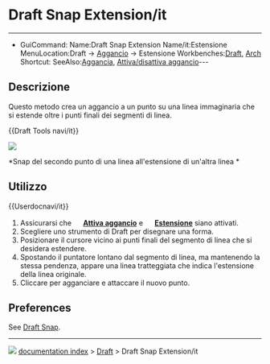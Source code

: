# Draft Snap Extension/it
---
- GuiCommand:
   Name:Draft Snap Extension
   Name/it:Estensione
   MenuLocation:Draft → [Aggancio](Draft_Snap/it.md) → Estensione
   Workbenches:[Draft](Draft_Workbench/it.md), [Arch](Arch_Workbench/it.md)
   Shortcut:
   SeeAlso:[Aggancia](Draft_Snap/it.md), [Attiva/disattiva aggancio](Draft_Snap_Lock/it.md)---


</div>

## Descrizione


<div class="mw-translate-fuzzy">

Questo metodo crea un aggancio a un punto su una linea immaginaria che si estende oltre i punti finali dei segmenti di linea.


</div>


<div class="mw-translate-fuzzy">


{{Draft Tools navi/it}}


</div>

![](images/Draft_Snap_Extension_example.png )


<div class="mw-translate-fuzzy">



*Snap del secondo punto di una linea all'estensione di un'altra linea
*


</div>

## Utilizzo


{{Userdocnavi/it}}


<div class="mw-translate-fuzzy">

1.  Assicurarsi che **<img src="images/Draft_Snap_Lock.svg" width=16px> [Attiva aggancio](Draft_Snap_Lock/it.md)** e **<img src="images/Draft_Snap_Extension.svg" width=16px> [Estensione](Draft_Snap_Extension/it.md)** siano attivati.
2.  Scegliere uno strumento di Draft per disegnare una forma.
3.  Posizionare il cursore vicino ai punti finali del segmento di linea che si desidera estendere.
4.  Spostando il puntatore lontano dal segmento di linea, ma mantenendo la stessa pendenza, appare una linea tratteggiata che indica l\'estensione della linea originale.
5.  Cliccare per agganciare e attaccare il nuovo punto.


</div>

## Preferences

See [Draft Snap](Draft_Snap#Preferences.md).



---
![](images/Button_right.svg) [documentation index](../README.md) > [Draft](Draft_Workbench.md) > Draft Snap Extension/it
